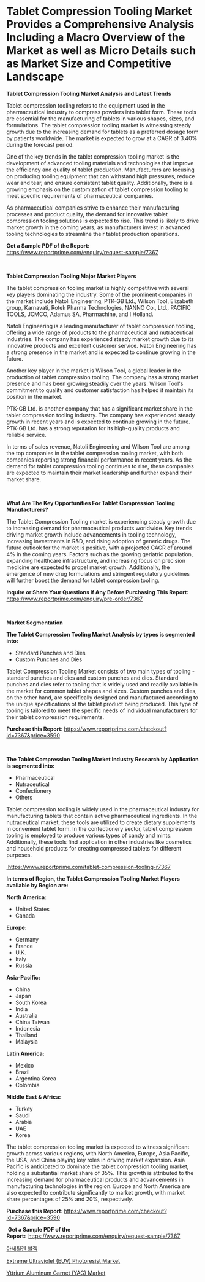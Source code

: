 <p><h1>Tablet Compression Tooling Market Provides a Comprehensive Analysis Including a Macro Overview of the Market as well as Micro Details such as Market Size and Competitive Landscape</h1></p><p><strong>Tablet Compression Tooling Market Analysis and Latest Trends</strong></p>
<p><p>Tablet compression tooling refers to the equipment used in the pharmaceutical industry to compress powders into tablet form. These tools are essential for the manufacturing of tablets in various shapes, sizes, and formulations. The tablet compression tooling market is witnessing steady growth due to the increasing demand for tablets as a preferred dosage form by patients worldwide. The market is expected to grow at a CAGR of 3.40% during the forecast period.</p><p>One of the key trends in the tablet compression tooling market is the development of advanced tooling materials and technologies that improve the efficiency and quality of tablet production. Manufacturers are focusing on producing tooling equipment that can withstand high pressures, reduce wear and tear, and ensure consistent tablet quality. Additionally, there is a growing emphasis on the customization of tablet compression tooling to meet specific requirements of pharmaceutical companies.</p><p>As pharmaceutical companies strive to enhance their manufacturing processes and product quality, the demand for innovative tablet compression tooling solutions is expected to rise. This trend is likely to drive market growth in the coming years, as manufacturers invest in advanced tooling technologies to streamline their tablet production operations.</p></p>
<p><strong>Get a Sample PDF of the Report:&nbsp;</strong> <a href="https://www.reportprime.com/enquiry/request-sample/7367">https://www.reportprime.com/enquiry/request-sample/7367</a></p>
<p>&nbsp;</p>
<p><strong>Tablet Compression Tooling Major Market Players</strong></p>
<p><p>The tablet compression tooling market is highly competitive with several key players dominating the industry. Some of the prominent companies in the market include Natoli Engineering, PTK-GB Ltd., Wilson Tool, Elizabeth group, Karnavati, Rotek Pharma Technologies, NANNO Co., Ltd., PACIFIC TOOLS, JCMCO, Adamus SA, Pharmachine, and I Holland.</p><p>Natoli Engineering is a leading manufacturer of tablet compression tooling, offering a wide range of products to the pharmaceutical and nutraceutical industries. The company has experienced steady market growth due to its innovative products and excellent customer service. Natoli Engineering has a strong presence in the market and is expected to continue growing in the future.</p><p>Another key player in the market is Wilson Tool, a global leader in the production of tablet compression tooling. The company has a strong market presence and has been growing steadily over the years. Wilson Tool's commitment to quality and customer satisfaction has helped it maintain its position in the market.</p><p>PTK-GB Ltd. is another company that has a significant market share in the tablet compression tooling industry. The company has experienced steady growth in recent years and is expected to continue growing in the future. PTK-GB Ltd. has a strong reputation for its high-quality products and reliable service.</p><p>In terms of sales revenue, Natoli Engineering and Wilson Tool are among the top companies in the tablet compression tooling market, with both companies reporting strong financial performance in recent years. As the demand for tablet compression tooling continues to rise, these companies are expected to maintain their market leadership and further expand their market share.</p></p>
<p>&nbsp;</p>
<p><strong>What Are The Key Opportunities For Tablet Compression Tooling Manufacturers?</strong></p>
<p><p>The Tablet Compression Tooling market is experiencing steady growth due to increasing demand for pharmaceutical products worldwide. Key trends driving market growth include advancements in tooling technology, increasing investments in R&D, and rising adoption of generic drugs. The future outlook for the market is positive, with a projected CAGR of around 4% in the coming years. Factors such as the growing geriatric population, expanding healthcare infrastructure, and increasing focus on precision medicine are expected to propel market growth. Additionally, the emergence of new drug formulations and stringent regulatory guidelines will further boost the demand for tablet compression tooling.</p></p>
<p><strong>Inquire or Share Your Questions If Any Before Purchasing This Report:</strong> <a href="https://www.reportprime.com/enquiry/pre-order/7367">https://www.reportprime.com/enquiry/pre-order/7367</a></p>
<p>&nbsp;</p>
<p><strong>Market Segmentation</strong></p>
<p><strong>The Tablet Compression Tooling Market Analysis by types is segmented into:</strong></p>
<p><ul><li>Standard Punches and Dies</li><li>Custom Punches and Dies</li></ul></p>
<p><p>Tablet Compression Tooling Market consists of two main types of tooling - standard punches and dies and custom punches and dies. Standard punches and dies refer to tooling that is widely used and readily available in the market for common tablet shapes and sizes. Custom punches and dies, on the other hand, are specifically designed and manufactured according to the unique specifications of the tablet product being produced. This type of tooling is tailored to meet the specific needs of individual manufacturers for their tablet compression requirements.</p></p>
<p><strong>Purchase this Report:&nbsp;</strong><a href="https://www.reportprime.com/checkout?id=7367&price=3590">https://www.reportprime.com/checkout?id=7367&price=3590</a></p>
<p>&nbsp;</p>
<p><strong>The Tablet Compression Tooling Market Industry Research by Application is segmented into:</strong></p>
<p><ul><li>Pharmaceutical</li><li>Nutraceutical</li><li>Confectionery</li><li>Others</li></ul></p>
<p><p>Tablet compression tooling is widely used in the pharmaceutical industry for manufacturing tablets that contain active pharmaceutical ingredients. In the nutraceutical market, these tools are utilized to create dietary supplements in convenient tablet form. In the confectionery sector, tablet compression tooling is employed to produce various types of candy and mints. Additionally, these tools find application in other industries like cosmetics and household products for creating compressed tablets for different purposes.</p></p>
<p><a href="https://www.reportprime.com/tablet-compression-tooling-r7367">&nbsp;https://www.reportprime.com/tablet-compression-tooling-r7367</a></p>
<p><strong>In terms of Region, the Tablet Compression Tooling Market Players available by Region are:</strong></p>
<p>
    <p> <strong> North America: </strong>
        <ul>
            <li>United States</li>
            <li>Canada</li>
        </ul>
        </p> 
    <p> <strong> Europe: </strong>
        <ul>
            <li>Germany</li>
            <li>France</li>
            <li>U.K.</li>
            <li>Italy</li>
            <li>Russia</li>
        </ul>
        </p> 
    <p> <strong> Asia-Pacific: </strong>
        <ul>
            <li>China</li>
            <li>Japan</li>
            <li>South Korea</li>
            <li>India</li>
            <li>Australia</li>
            <li>China Taiwan</li>
            <li>Indonesia</li>
            <li>Thailand</li>
            <li>Malaysia</li>
        </ul>
        </p> 
    <p> <strong> Latin America: </strong>
        <ul>
            <li>Mexico</li>
            <li>Brazil</li>
            <li>Argentina Korea</li>
            <li>Colombia</li>
        </ul>
        </p> 
    <p> <strong> Middle East & Africa: </strong>
        <ul>
            <li>Turkey</li>
            <li>Saudi</li>
            <li>Arabia</li>
            <li>UAE</li>
            <li>Korea</li>
        </ul>
    </p>
    </p>
<p><p>The tablet compression tooling market is expected to witness significant growth across various regions, with North America, Europe, Asia Pacific, the USA, and China playing key roles in driving market expansion. Asia Pacific is anticipated to dominate the tablet compression tooling market, holding a substantial market share of 35%. This growth is attributed to the increasing demand for pharmaceutical products and advancements in manufacturing technologies in the region. Europe and North America are also expected to contribute significantly to market growth, with market share percentages of 25% and 20%, respectively.</p></p>
<p><strong>Purchase this Report: </strong><a href="https://www.reportprime.com/checkout?id=7367&price=3590">https://www.reportprime.com/checkout?id=7367&price=3590</a></p>
<p>&nbsp;<strong>Get a Sample PDF of the Report:&nbsp;&nbsp;</strong><a href="https://www.reportprime.com/enquiry/request-sample/7367">https://www.reportprime.com/enquiry/request-sample/7367</a></p>
<p><strong></strong></p>
<p><p><a href="https://github.com/crfsywufhm81415/Market-Research-Report-List-1/blob/main/209855123113.md">아세틸렌 블랙</a></p><p><a href="https://www.linkedin.com/pulse/extreme-ultraviolet-euv-photoresist-market-provides-comprehensive-tulye?trackingId=3NC%2BOpqg3VJPlagF%2B%2BqX1g%3D%3D">Extreme Ultraviolet (EUV) Photoresist Market</a></p><p><a href="https://www.linkedin.com/pulse/yttrium-aluminum-garnet-yag-market-goal-estimating-size-future-qe8ze?trackingId=B1w7144bYh42Dxbe4M7RJw%3D%3D">Yttrium Aluminum Garnet (YAG) Market</a></p></p>